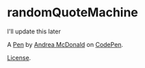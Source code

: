 # randomQuoteMachine
I'll update this later



A [Pen](http://codepen.io/amcdonald/pen/WwyGyz) by [Andrea McDonald](http://codepen.io/amcdonald) on [CodePen](http://codepen.io/).

[License](http://codepen.io/amcdonald/pen/WwyGyz/license).